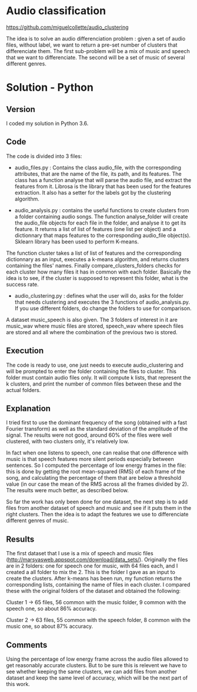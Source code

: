 # Audio classification

https://github.com/miguelcollette/audio_clustering

The idea is to solve an audio differenciation problem : given a set of audio files, without label, we want to return a pre-set number of clusters that differenciate them.
The first sub-problem will be a mix of music and speech that we want to differenciate. The second will be a set of music of several different genres.

# Solution - Python

## Version

I coded my solution in Python 3.6.

## Code

The code is divided into 3 files:
  - audio_files.py : Contains the class audio_file, with the corresponding attributes, that are the name of the file, its path, and its features.
The class has a function analyse that will parse the audio file, and extract the features from it. Librosa is the library that has been used for the features extraction. It also has a setter for the labels got by the clustering algorithm.

  - audio_analysis.py : contains the useful functions to create clusters from a folder containing audio songs. The function analyse_folder will create the audio_file objects for each file in the folder, and analyse it to get its feature. It returns a list of list of features (one list per object) and a dictionnary that maps features to the corresponding audio_file object(s). Sklearn library has been used to perform K-means.
  
The function cluster takes a list of list of features and the corresponding dictionnary as an input, executes a k-means algorithm, and returns clusters containing the files' names. Finally compare_clusters_folders checks for each cluster how many files it has in common with each folder. Basically the idea is to see, if the cluster is supposed to represent this folder, what is the success rate.

  - audio_clustering.py : defines what the user will do, asks for the folder that needs clustering and executes the 3 functions of audio_analysis.py. If you use different folders, do change the folders to use for comparison.
  
A dataset music_speech is also given. The 3 folders of interest in it are music_wav where music files are stored, speech_wav where speech files are stored and all where the combination of the previous two is stored.
  
## Execution

The code is ready to use, one just needs to execute audio_clustering and will be prompted to enter the folder containing the files to cluster. This folder must contain audio files only. It will compute k lists, that represent the k clusters, and print the number of common files between these and the actual folders.

## Explanation

I tried first to use the dominant frequency of the song (obtained with a fast Fourier transform) as well as the standard deviation of the amplitude of the signal. The results were not good, around 60% of the files were well clustered, with two clusters only, it's relatively low.

In fact when one listens to speech, one can realise that one difference with music is that speech features more silent periods especially between sentences. So I computed the percentage of low energy frames in the file: this is done by getting the root mean-squared (RMS) of each frame of the song, and calculating the percentage of them that are below a threshold value (in our case the mean of the RMS across all the frames divided by 2). The results were much better, as described below.

So far the work has only been done for one dataset, the next step is to add files from another dataset of speech and music and see if it puts them in the right clusters. Then  the idea is to adapt the features we use to differenciate different genres of music.

## Results

The first dataset that I use is a mix of speech and music files (http://marsyasweb.appspot.com/download/data_sets/). Originally the files are in 2 folders: one for speech one for music, with 64 files each, and I created a all folder to mix the 2. This is the folder I gave as an input to create the clusters. After k-means has been run, my function returns the corresponding lists, containing the name of files in each cluster. I compared these with the original folders of the dataset and obtained the following:

Cluster 1 -> 65 files, 56 common with the music folder, 9 common with the speech one, so about 86% accuracy.

Cluster 2 -> 63 files, 55 common with the speech folder, 8 common with the music one, so about 87% accuracy.

## Comments

Using the percentage of low energy frame across the audio files allowed to get reasonably accurate clusters. But to be sure this is relevent we have to see whether keeping the same clusters, we can add files from another dataset and keep the same level of accuracy, which will be the next part of this work.

